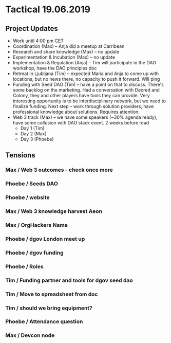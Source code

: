 # Tactical 19.06.2019

## Project Updates

* Work until 4:00 pm CET
* Coordination \(Max\) – Anja did a meetup at Carribean
* Research and share knowledge \(Max\) – no update
* Experimentation & Incubation \(Max\) – no update
* Implementation & Regulation \(Anja\) – Tim will participate in the DAO workshop, have the DAO principles doc
* Retreat in Ljubljana \(Tim\) – expected Maria and Anja to come up with locations, but no news there, no capacity to push it forward. Will ping
* Funding with Seed DAO \(Tim\) – have a point on that to discuss. There's some backlog on the marketing. Had a conversation with Decred and Colony, they and other players have tools they can provide. Very interesting opportunity is to be interdisciplinary network, but we need to finalize funding. Next step – work through solution providers, have professional knowledge about solutions. Requires attention.
* Web 3 track \(Max\) – we have some speakers \(~30% agenda ready\), have some collusion with DAO stack event. 2 weeks before read
  * Day 1 \(Tim\)
  * Day 2 \(Max\)
  * Day 3 \(Phoebe\)

## Tensions

### Max / Web 3 outcomes - check once more

### Phoebe / Seeds DAO

### Phoebe / website

### Max / Web 3 knowledge harvest Aeon

### Max / OrgHackers Name

### Phoebe / dgov London meet up

### Phoebe / dgov funding

### Phoebe / Roles

### Tim / Funding partner and tools for dgov seed dao

### Tim / Move to spreadsheet from doc

### Tim / should we bring equipment?

### Phoebe / Attendance question

### Max / Devcon node

### 

